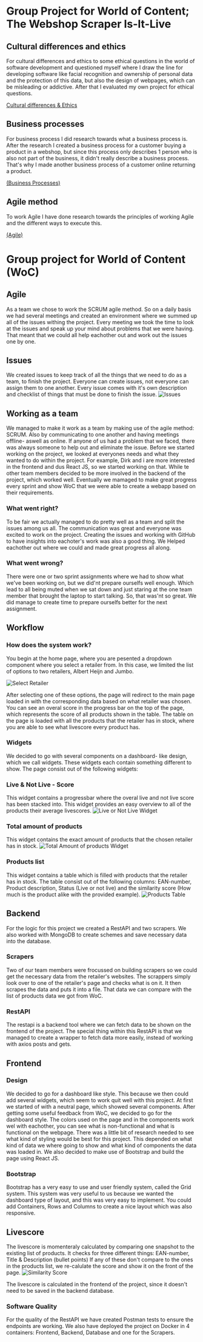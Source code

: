 # Group Project for World of Content; The Webshop Scraper Is-It-Live

## Cultural differences and ethics
For cultural differences and ethics to some ethical questions in the world of software development and questioned myself where I draw the line for developing software like facial recognition and ownership of personal data and the protection of this data, but also the design of webpages, which can be misleading or addictive. After that I evaluated my own project for ethical questions.

[Cultural differences & Ethics](https://github.com/S3-HSDM/Portfolio/blob/main/Research%20%26%20Documentation/Cultural%20differences%20and%20ethics.md)

## Business processes 
For business process I did research towards what a business process is. After the research I created a business process for a customer buying a product in a webshop, but since this process only describes 1 person who is also not part of the business, it didn't really describe a business process. That's why I made another business process of a customer online returning a product. 

[(Business Processes)](https://github.com/S3-HSDM/Portfolio/blob/main/Research%20%26%20Documentation/Business%20processes.md)

## Agile method
To work Agile I have done research towards the principles of working Agile and the different ways to execute this.

[(Agile)](https://github.com/S3-HSDM/Portfolio/blob/main/Research%20%26%20Documentation/Agile.md)

# Group project for World of Content (WoC)
## Agile
As a team we chose to work the SCRUM agile method. So on a daily basis we had several meetings and created an environment where we summed up all of the issues withing the project. Every meeting we took the time to look at the issues and speak up your mind about problems that we were having. That meant that we could all help eachother out and work out the issues one by one.

## Issues
We created issues to keep track of all the things that we need to do as a team, to finish the project. Everyone can create issues, not everyone can assign them to one another. Every issue comes with it's own description and checklist of things that must be done to finish the issue.
![Issues](https://github.com/S3-HSDM/Portfolio/blob/main/images/Issues.png?raw=true)

## Working as a team
We managed to make it work as a team by making use of the agile method: SCRUM. Also by communicating to one another and having meetings offline- aswell as online. If anyone of us had a problem that we faced, there was always someone to help out and eliminate the issue. Before we started working on the project, we looked at everyones needs and what they wanted to do within the project. For example, Dirk and i are more interested in the frontend and dus React JS, so we started working on that. While te other team members decided to be more involved in the backend of the project, which worked well. Eventually we mamaged to make great progress every sprint and show WoC that we were able to create a webapp based on their requirements.

### What went right?
To be fair we actually managed to do pretty well as a team and split the issues among us all. The communication was great and everyone was excited to work on the project. Creating the issues and working with GitHub to have insights into eachoter's work was also a good thing. We Helped eachother out where we could and made great progress all along.

### What went wrong?
There were one or two sprint assignments where we had to show what we've been working on, but we did'nt prepare ourselfs well enough. Which lead to all being muted when we sat down and just staring at the one team member that brought the laptop to start talking. So, that was'nt so great. We did manage to create time to prepare ourselfs better for the next assignment.

## Workflow
### How does the system work?
You begin at the home page, where you are pesented a dropdown component where you select a retailer from. In this case, we limited the list of options to two retailers, Albert Heijn and Jumbo.

![Select Retailer](https://github.com/S3-HSDM/Portfolio/blob/main/images/SelectRetailer.png?raw=true)

After selecting one of these options, the page will redirect to the main page loaded in with the corresponding data based on what retailer was chosen. You can see an overal score in the progress bar on the top of the page, which represents the score of all products shown in the table. The table on the page is loaded with all the products that the retailer has in stock, where you are able to see what livescore every product has.

### Widgets
We decided to go with several components on a dashboard- like design, which we call widgets. These widgets each contain something different to show. The page consist out of the following widgets:

### Live & Not Live - Score
This widget contains a progressbar where the overal live and not live score has been stacked into. This widget provides an easy overview to all of the products their average livescores.
![Live or Not Live Widget](https://github.com/S3-HSDM/Portfolio/blob/main/images/LiveNotLive.png?raw=true)

### Total amount of products
This widget contains the exact amount of products that the chosen retailer has in stock.
![Total Amount of products Widget](https://github.com/S3-HSDM/Portfolio/blob/main/images/TotalAmount.png?raw=true)

### Products list
This widget contains a table which is filled with products that the retailer has in stock. The table consist out of the following columns: EAN-number, Product description, Status (Live or not live) and the similarity score (How much is the product alike with the provided example).
![Products Table](https://github.com/S3-HSDM/Portfolio/blob/main/images/ProductsTable.png?raw=true)

## Backend
For the logic for this project we created a RestAPI and two scrapers. We also worked with MongoDB to create schemes and save necessary data into the database.

### Scrapers
Two of our team members were frocussed on building scrapers so we could get the necessary data from the retailer's websites. The scrappers simply look over to one of the retailer's page and checks what is on it. It then scrapes the data and puts it into a file. That data we can compare with the list of products data we got from WoC.

### RestAPI
The restapi is a backend tool where we can fetch data to be shown on the frontend of the project. The special thing within this RestAPI is that we managed to create a wrapper to fetch data more easily, instead of working with axios posts and gets.

## Frontend
### Design
We decided to go for a dashboard like style. This because we then could add several widgets, which seem to work quit well with this project. At first we started of with a neutral page, which showed several components. After getting some useful feedback from WoC, we decided to go for the dashboard style. The colors used on the page and in the components work wel with eachother, you can see what is non-functional and what is functional on the webpage. There was a little bit of research needed to see what kind of styling would be best for this project. This depended on what kind of data we where going to show and what kind of components the data was loaded in. We also decided to make use of Bootstrap and build the page using React JS.

### Bootstrap
Bootstrap has a very easy to use and user friendly system, called the Grid system. This system was very useful to us because we wanted the dashboard type of layout, and this was very easy to implement. You could add Containers, Rows and Columns to create a nice layout which was also responsive.

## Livescore
The livescore is momenteraly calculated by comparing one snapshot to the existing list of products. It checks for three different things: EAN-number, Title & Description (bullet points) If any of these don't compare to the ones in the products list, we re-calulate the score and show it on the front of the page.
![Similarity Score](https://github.com/S3-HSDM/Portfolio/blob/main/images/SimilarityScore.png?raw=true)

The livescore is calculated in the frontend of the project, since it doesn't need to be saved in the backend database.

### Software Quality
For the quality of the RestAPI we have created Postman tests to ensure the endpoints are working. We also have deployed the project on Docker in 4 containers: Frontend, Backend, Database and one for the Scrapers.
